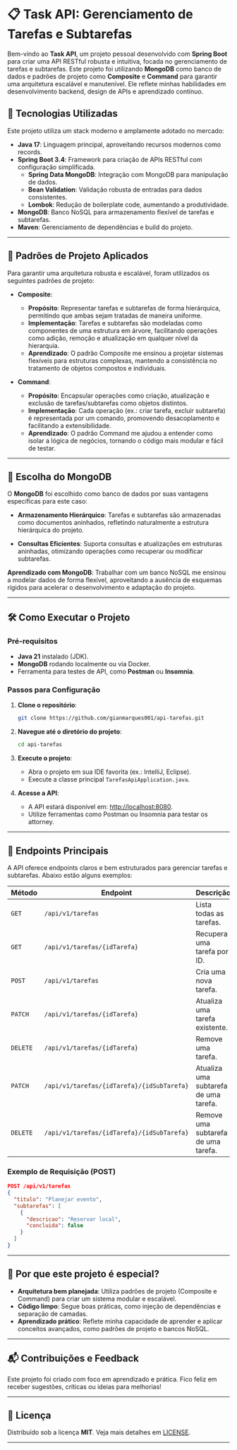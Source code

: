 
# 📋 Task API: Gerenciamento de Tarefas e Subtarefas

Bem-vindo ao **Task API**, um projeto pessoal desenvolvido com **Spring Boot** para criar uma API RESTful robusta e intuitiva, focada no gerenciamento de tarefas e subtarefas. 
Este projeto foi utilizando **MongoDB** como banco de dados e padrões de projeto como **Composite** e **Command** para garantir uma arquitetura escalável e manutenível. Ele reflete minhas habilidades em desenvolvimento backend, design de APIs e aprendizado contínuo.


## 🚀 Tecnologias Utilizadas

Este projeto utiliza um stack moderno e amplamente adotado no mercado:

- **Java 17**: Linguagem principal, aproveitando recursos modernos como records.
- **Spring Boot 3.4**: Framework para criação de APIs RESTful com configuração simplificada.
  - **Spring Data MongoDB**: Integração com MongoDB para manipulação de dados.
  - **Bean Validation**: Validação robusta de entradas para dados consistentes.
  - **Lombok**: Redução de boilerplate code, aumentando a produtividade.
- **MongoDB**: Banco NoSQL para armazenamento flexível de tarefas e subtarefas.
- **Maven**: Gerenciamento de dependências e build do projeto.

---

## 🧩 Padrões de Projeto Aplicados

Para garantir uma arquitetura robusta e escalável, foram utilizados os seguintes padrões de projeto:

- **Composite**:
  - **Propósito**: Representar tarefas e subtarefas de forma hierárquica, permitindo que ambas sejam tratadas de maneira uniforme.
  - **Implementação**: Tarefas e subtarefas são modeladas como componentes de uma estrutura em árvore, facilitando operações como adição, remoção e atualização em qualquer nível da hierarquia.
  - **Aprendizado**: O padrão Composite me ensinou a projetar sistemas flexíveis para estruturas complexas, mantendo a consistência no tratamento de objetos compostos e individuais.

- **Command**:
  - **Propósito**: Encapsular operações como criação, atualização e exclusão de tarefas/subtarefas como objetos distintos.
  - **Implementação**: Cada operação (ex.: criar tarefa, excluir subtarefa) é representada por um comando, promovendo desacoplamento e facilitando a extensibilidade.
  - **Aprendizado**: O padrão Command me ajudou a entender como isolar a lógica de negócios, tornando o código mais modular e fácil de testar.

---

## 💾 Escolha do MongoDB

O **MongoDB** foi escolhido como banco de dados por suas vantagens específicas para este caso:

- **Armazenamento Hierárquico**: Tarefas e subtarefas são armazenadas como documentos aninhados, refletindo naturalmente a estrutura hierárquica do projeto.

- **Consultas Eficientes**: Suporta consultas e atualizações em estruturas aninhadas, otimizando operações como recuperar ou modificar subtarefas.

**Aprendizado com MongoDB**: Trabalhar com um banco NoSQL me ensinou a modelar dados de forma flexível, aproveitando a ausência de esquemas rígidos para acelerar o desenvolvimento e adaptação do projeto.

---

## 🛠️ Como Executar o Projeto

### Pré-requisitos
- **Java 21** instalado (JDK).
- **MongoDB** rodando localmente ou via Docker.
- Ferramenta para testes de API, como **Postman** ou **Insomnia**.

### Passos para Configuração

1. **Clone o repositório**:
   ```bash
   git clone https://github.com/gianmarques001/api-tarefas.git
   ```

2. **Navegue até o diretório do projeto**:
   ```bash
   cd api-tarefas
   ```

3. **Execute o projeto**:
   - Abra o projeto em sua IDE favorita (ex.: IntelliJ, Eclipse).
   - Execute a classe principal `TarefasApiApplication.java`.

4. **Acesse a API**:
   - A API estará disponível em: [http://localhost:8080](http://localhost:8080).
   - Utilize ferramentas como Postman ou Insomnia para testar os attorney.

---

## 📍 Endpoints Principais

A API oferece endpoints claros e bem estruturados para gerenciar tarefas e subtarefas. Abaixo estão alguns exemplos:

| Método | Endpoint                                     | Descrição                              |
|--------|----------------------------------------------|----------------------------------------|
| `GET`  | `/api/v1/tarefas`                           | Lista todas as tarefas.                |
| `GET`  | `/api/v1/tarefas/{idTarefa}`                | Recupera uma tarefa por ID.            |
| `POST` | `/api/v1/tarefas`                           | Cria uma nova tarefa.                  |
| `PATCH`| `/api/v1/tarefas/{idTarefa}`                | Atualiza uma tarefa existente.         |
| `DELETE`| `/api/v1/tarefas/{idTarefa}`               | Remove uma tarefa.                     |
| `PATCH`| `/api/v1/tarefas/{idTarefa}/{idSubTarefa}` | Atualiza uma subtarefa de uma tarefa.  |
| `DELETE`| `/api/v1/tarefas/{idTarefa}/{idSubTarefa}`| Remove uma subtarefa de uma tarefa.    |


### Exemplo de Requisição (POST)
```json
POST /api/v1/tarefas
{
  "titulo": "Planejar evento",
  "subtarefas": [
    {
      "descricao": "Reservar local",
      "concluida": false
    }
  ]
}
```

---

## 🌟 Por que este projeto é especial?

- **Arquitetura bem planejada**: Utiliza padrões de projeto (Composite e Command) para criar um sistema modular e escalável.
- **Código limpo**: Segue boas práticas, como injeção de dependências e separação de camadas.
- **Aprendizado prático**: Reflete minha capacidade de aprender e aplicar conceitos avançados, como padrões de projeto e bancos NoSQL.
---

## 📬 Contribuições e Feedback

Este projeto foi criado com foco em aprendizado e prática. Fico feliz em receber sugestões, críticas ou ideias para melhorias!

---

## 📜 Licença

Distribuído sob a licença **MIT**. Veja mais detalhes em [LICENSE](https://choosealicense.com/licenses/mit/).

---


